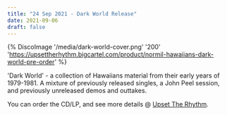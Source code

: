 ```yaml
---
title: "24 Sep 2021 - Dark World Release"
date: 2021-09-06
draft: false
---
```


{% DiscoImage '/media/dark-world-cover.png' '200' 'https://upsettherhythm.bigcartel.com/product/normil-hawaiians-dark-world-pre-order' %}

'Dark World' - a collection of Hawaiians material from their early years of 1979-1981. A mixture of previously released singles, a John Peel session, and previously unreleased demos and outtakes.

You can order the CD/LP, and see more details @ [Upset The Rhythm](https://upsettherhythm.bigcartel.com/product/normil-hawaiians-dark-world-pre-order).
